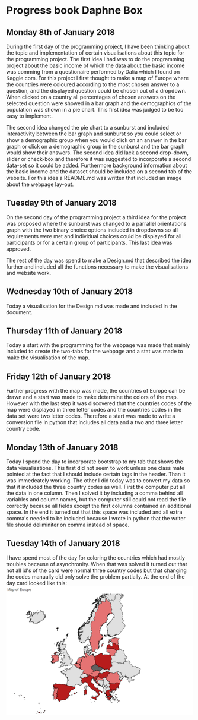 # Progress book Daphne Box

## Monday 8th of January 2018
During the first day of the programming project, I have been thinking about the topic and implementation of certain visualisations about this topic for the programming project.
The first idea I had was to do the programming project about the basic income of which the data about the basic income was comming from a questionaire performed by Dalia which I found on Kaggle.com. For this project I first thought to make a map of Europe where the countries were coloured according to the most chosen answer to a question, and the displayed question could be chosen out of a dropdown. When clicked on a country all percentages of chosen answers on the selected question were showed in a bar graph and the demographics of the population was shown in a pie chart. This first idea was judged to be too easy to implement.

The second idea changed the pie chart to a sunburst and included interactivity between the bar graph and sunburst so you could select or show a demographic group when you would click on an answer in the bar graph or click on a demographic group in the sunburst and the bar graph would show their answers. The second idea did lack a second drop-down, slider or check-box and therefore it was suggested to incorporate a second data-set so it could be added. Furthermore background information about the basic income and the dataset should be included on a second tab of the website. For this idea a README.md was written that included an image about the webpage lay-out. 

## Tuesday 9th of January 2018
On the second day of the programming project a third idea for the project was proposed where the sunburst was changed to a parrallel orientations graph with the two binary choice options included in dropdowns so all requirements were met and individual choices could be displayed for all participants or for a certain group of participants. This last idea was approved.

The rest of the day was spend to make a Design.md that described the idea further and included all the functions necessary to make the visualisations and website work.

## Wednesday 10th of January 2018
Today a visualisation for the Design.md was made and included in the document.

## Thursday 11th of January 2018
Today a start with the programming for the webpage was made that mainly included to create the two-tabs for the webpage and a stat was made to make the visualisation of the map.

## Friday 12th of January 2018
Further progress with the map was made, the countries of Europe can be drawn and a start was made to make determine the colors of the map. However with the last step it was discovered that the countries codes of the map were displayed in three letter codes and the countries codes in the data set were two letter codes. Therefore a start was made to write a conversion file in python that includes all data and a two and three letter country code.

## Monday 13th of January 2018
Today I spend the day to incorporate bootstrap to my tab that shows the data visualisations. This first did not seem to work unless one class mate pointed at the fact that I should include certain tags in the header. Than it was immedeately working.
The other I did today was to convert my data so that it included the three country codes as well. First the computer put all the data in one column. Then I solved it by including a comma behind all variables and column names, but the computer still could not read the file correctly because all fields except the first columns contained an additional space. In the end it turned out that this space was included and all extra comma's needed to be included because I wrote in python that the writer file should deliminiter on comma instead of space.

## Tuesday 14th of January 2018
I have spend most of the day for coloring the countries which had mostly troubles because of asynchronity. When that was solved it turned out that not all id's of the card were normal three country codes but that changing the codes manually did only solve the problem partially. At the end of the day card looked like this: 
![](doc/card20180116.png)